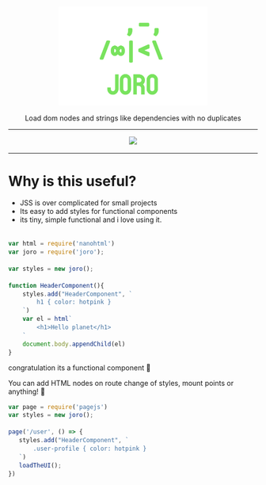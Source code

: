 <p align="center"><img width="300px" src="docs/github-logo.png" />
</p>
<p align="center">Load dom nodes and strings like dependencies with no duplicates</p>
<hr>
<p align="center">
<a href="https://opensource.org/licenses/MIT">
  <img src="https://img.shields.io/badge/License-MIT-yellow.svg" />
</a>
</p>

---
# Why is this useful?
- JSS is over complicated for small projects
- Its easy to add styles for functional components
- its tiny, simple functional and i love using it.

```js

var html = require('nanohtml')
var joro = require('joro');

var styles = new joro();

function HeaderComponent(){
    styles.add("HeaderComponent", `
        h1 { color: hotpink }
    `)
    var el = html`
        <h1>Hello planet</h1>
    `
    document.body.appendChild(el)
}
```
congratulation its a functional component 🎉

You can add HTML nodes on route change of styles, mount points or anything! 🌈

 ```js
var page = require('pagejs')
var styles = new joro();

page('/user', () => {
    styles.add("HeaderComponent", `
        .user-profile { color: hotpink }
    `)
    loadTheUI();
})
 ```
